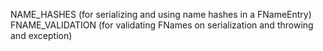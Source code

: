 ﻿
NAME_HASHES (for serializing and using name hashes in a FNameEntry)
FNAME_VALIDATION (for validating FNames on serialization and throwing and exception)